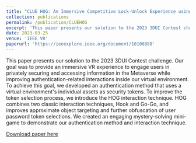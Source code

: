 ```yaml
---
title: "CLUE HOG: An Immersive Competitive Lock-Unlock Experience using Hook On Go-Go Technique for Authentication in the Metaverse"
collection: publications
permalink: /publication/CLUEHOG
excerpt: 'This paper presents our solution to the 2023 3DUI Contest challenge.'
date: 2023-03-25
venue: 'IEEE VR'
paperurl: 'https://ieeexplore.ieee.org/document/10108888'
---
```

This paper presents our solution to the 2023 3DUI Contest challenge. Our goal was to provide an immersive VR experience to engage users in privately securing and accessing information in the Metaverse while improving authentication-related interactions inside our virtual environment. To achieve this goal, we developed an authentication method that uses a virtual environment's individual assets as security tokens. To improve the token selection process, we introduce the HOG interaction technique. HOG combines two classic interaction techniques, Hook and Go-Go, and improves approximate object targeting and further obfuscation of user password token selections. We created an engaging mystery-solving mini-game to demonstrate our authentication method and interaction technique.

[Download paper here](https://ieeexplore.ieee.org/document/10108888)
